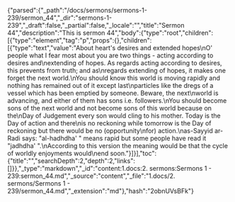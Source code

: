 {"parsed":{"_path":"/docs/sermons/sermons-1-239/sermon_44","_dir":"sermons-1-239","_draft":false,"_partial":false,"_locale":"","title":"Sermon 44","description":"This is sermon 44","body":{"type":"root","children":[{"type":"element","tag":"p","props":{},"children":[{"type":"text","value":"About heart's desires and extended hopes\nO' people what I fear most about you are two things - acting according to desires and\nextending of hopes. As regards acting according to desires, this prevents from truth; and as\nregards extending of hopes, it makes one forget the next world.\nYou should know this world is moving rapidly and nothing has remained out of it except last\nparticles like the dregs of a vessel which has been emptied by someone. Beware, the next\nworld is advancing, and either of them has sons i.e. followers.\nYou should become sons of the next world and not become sons of this world because on the\nDay of Judgement every son would cling to his mother. Today is the Day of action and there\nis no reckoning while tomorrow is the Day of reckoning but there would be no (opportunity\nfor) action.\nas-Sayyid ar-Radi says: \"al-hadhdha' \" means rapid but some people have read it \"jadhdha' \".\nAccording to this version the meaning would be that the cycle of worldly enjoyments would\nend soon."}]}],"toc":{"title":"","searchDepth":2,"depth":2,"links":[]}},"_type":"markdown","_id":"content:1.docs:2. sermons:Sermons 1 - 239:sermon_44.md","_source":"content","_file":"1.docs/2. sermons/Sermons 1 - 239/sermon_44.md","_extension":"md"},"hash":"2obnUVsBFk"}